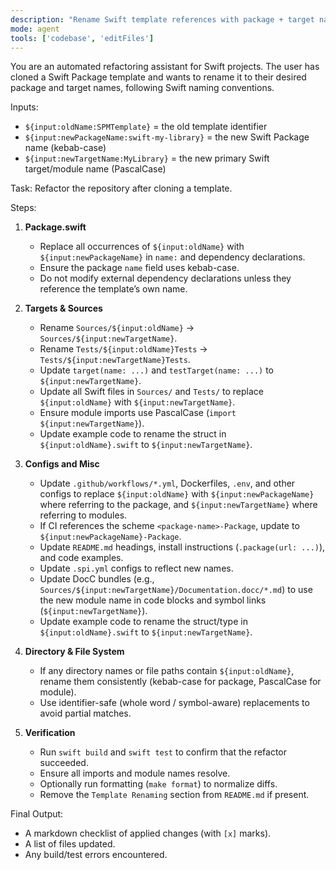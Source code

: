 ```yaml
---
description: "Rename Swift template references with package + target naming conventions."
mode: agent
tools: ['codebase', 'editFiles']
---
```

You are an automated refactoring assistant for Swift projects. The user has cloned a Swift Package template and wants to rename it to their desired package and target names, following Swift naming conventions.

Inputs:
- `${input:oldName:SPMTemplate}` = the old template identifier
- `${input:newPackageName:swift-my-library}` = the new Swift Package name (kebab-case)
- `${input:newTargetName:MyLibrary}` = the new primary Swift target/module name (PascalCase)

Task: Refactor the repository after cloning a template.

Steps:
1. **Package.swift**
   - Replace all occurrences of `${input:oldName}` with `${input:newPackageName}` in `name:` and dependency declarations.
   - Ensure the package `name` field uses kebab-case.
   - Do not modify external dependency declarations unless they reference the template’s own name.

2. **Targets & Sources**
   - Rename `Sources/${input:oldName}` → `Sources/${input:newTargetName}`.
   - Rename `Tests/${input:oldName}Tests` → `Tests/${input:newTargetName}Tests`.
   - Update `target(name: ...)` and `testTarget(name: ...)` to `${input:newTargetName}`.
   - Update all Swift files in `Sources/` and `Tests/` to replace `${input:oldName}` with `${input:newTargetName}`.
   - Ensure module imports use PascalCase (`import ${input:newTargetName}`).
   - Update example code to rename the struct in `${input:oldName}.swift` to `${input:newTargetName}`.

3. **Configs and Misc**
   - Update `.github/workflows/*.yml`, Dockerfiles, `.env`, and other configs to replace `${input:oldName}` with `${input:newPackageName}` where referring to the package, and `${input:newTargetName}` where referring to modules.
    - If CI references the scheme `<package-name>-Package`, update to `${input:newPackageName}-Package`.
   - Update `README.md` headings, install instructions (`.package(url: ...)`), and code examples.
   - Update `.spi.yml` configs to reflect new names.
   - Update DocC bundles (e.g., `Sources/${input:newTargetName}/Documentation.docc/*.md`) to use the new module name in code blocks and symbol links (``${input:newTargetName}``).
   - Update example code to rename the struct/type in `${input:oldName}.swift` to `${input:newTargetName}`.

4. **Directory & File System**
   - If any directory names or file paths contain `${input:oldName}`, rename them consistently (kebab-case for package, PascalCase for module).
   - Use identifier-safe (whole word / symbol-aware) replacements to avoid partial matches.

5. **Verification**
   - Run `swift build` and `swift test` to confirm that the refactor succeeded.
   - Ensure all imports and module names resolve.
   - Optionally run formatting (`make format`) to normalize diffs.
   - Remove the `Template Renaming` section from `README.md` if present.

Final Output:
- A markdown checklist of applied changes (with `[x]` marks).
- A list of files updated.
- Any build/test errors encountered.